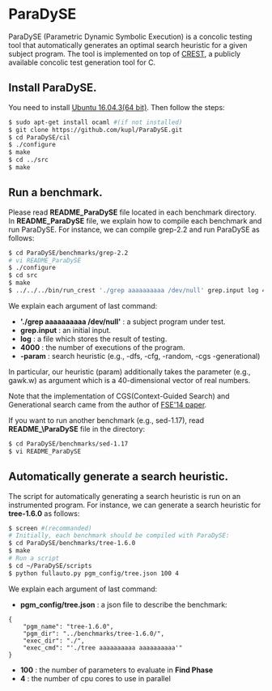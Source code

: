 # ParaDySE 

ParaDySE (Parametric Dynamic Symbolic Execution) 
is a concolic testing tool that automatically generates an optimal 
search heuristic for a given subject program. 
The tool is implemented on top of [CREST][crest], 
a publicly available concolic test generation tool for C. 	

## Install ParaDySE. 
You need to install [Ubuntu 16.04.3(64 bit)][ubuntu].
Then follow the steps:
```sh
$ sudo apt-get install ocaml #(if not installed) 
$ git clone https://github.com/kupl/ParaDySE.git 
$ cd ParaDySE/cil
$ ./configure
$ make
$ cd ../src
$ make
```

## Run a benchmark.
Please read **README\_ParaDySE** file located in each benchmark directory. 
In **README\_ParaDySE** file, we explain how to compile each benchmark and run ParaDySE.
For instance, we can compile grep-2.2 and run ParaDySE as follows:
```sh
$ cd ParaDySE/benchmarks/grep-2.2 
# vi README_ParaDySE
$ ./configure
$ cd src
$ make
$ ../../../bin/run_crest './grep aaaaaaaaaa /dev/null' grep.input log 4000 -param grep.w
```

We explain each argument of last command: 
-	**'./grep aaaaaaaaaa /dev/null'** : a subject program under test. 
-	**grep.input** : an initial input. 
-	**log** : a file which stores the result of testing.
-	**4000** : the number of executions of the program.
-	**-param** : search heuristic (e.g., -dfs, -cfg, -random, -cgs -generational) 

In particular, our heuristic (param) additionally takes the parameter (e.g., gawk.w) as argument 
which is a 40-dimensional vector of real numbers. 

Note that the implementation of CGS(Context-Guided Search) and Generational search came from the author of [FSE'14 paper][FSE].

If you want to run another benchmark (e.g., sed-1.17), read **README_\ParaDySE** file in the directory:
```sh
$ cd ParaDySE/benchmarks/sed-1.17 
$ vi README_ParaDySE
```

## Automatically generate a search heuristic.
The script for automatically generating a search heuristic is run on an instrumented program. 
For instance, we can generate a search heuristic for **tree-1.6.0** as follows:
```sh
$ screen #(recommanded)
# Initially, each benchmark should be compiled with ParaDySE:
$ cd ParaDySE/benchmarks/tree-1.6.0
$ make
# Run a script
$ cd ~/ParaDySE/scripts
$ python fullauto.py pgm_config/tree.json 100 4 
```

We explain each argument of last command: 
-	**pgm_config/tree.json** : a json file to describe the benchmark: 
```
{
	"pgm_name": "tree-1.6.0",
	"pgm_dir": "../benchmarks/tree-1.6.0/",
	"exec_dir": "./",
	"exec_cmd": "'./tree aaaaaaaaaa aaaaaaaaaa'"
}
```
-	**100** : the number of parameters to evaluate in **Find Phase**
-	**4** : the number of cpu cores to use in parallel

[crest]: https://github.com/jburnim/crest
[ubuntu]: https://www.ubuntu.com/download/desktop
[FSE]: https://dl.acm.org/citation.cfm?id=2635872&CFID=1004243459&CFTOKEN=16632066
